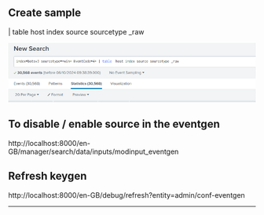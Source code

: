 




## Create sample 

| table  host index source sourcetype _raw

<img title="a ddddd" alt="Alt text" src="../images/table.png">


## To disable / enable source in the eventgen

http://localhost:8000/en-GB/manager/search/data/inputs/modinput_eventgen

## Refresh keygen 

http://localhost:8000/en-GB/debug/refresh?entity=admin/conf-eventgen

---


